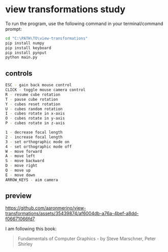# view transformations study

To run the program, use the following command in your terminal/command prompt:

```bash
cd "C:\PATH\TO\view-transformations"
pip install numpy
pip install keyboard
pip install pynput
python main.py
```

## controls
```bash
ESC - gain back mouse control
CLICK - toggle mouse camera control
R - resume cube rotation
T - pause cube rotation
Y - cubes reset rotation
U - cubes random rotation
I - cubes rotate in x-axis
O - cubes rotate in y-axis
P - cubes rotate in z-axis

1 - decrease focal length
2 - increase focal length
3 - set orthographic mode on
4 - set orthographic mode off
W - move forward
A - move left
S - move backward
D - move right
Q - move up
E - move down
ARROW_KEYS - aim camera
```
## preview
https://github.com/aaronmerino/view-transformations/assets/35439874/af6004db-a76a-4bef-a8dd-f06671066fd7



I am following this book:
> Fundamentals of Computer Graphics - by Steve Marschner, Peter Shirley

